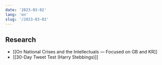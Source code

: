 ```yaml
---
date: '2023-03-02'
lang: 'en'
slug: '/2023-03-02'
---
```


## Research

- [[On National Crises and the Intellectuals — Focused on GB and KR]]
- [[30-Day Tweet Test (Harry Stebbings)]]
